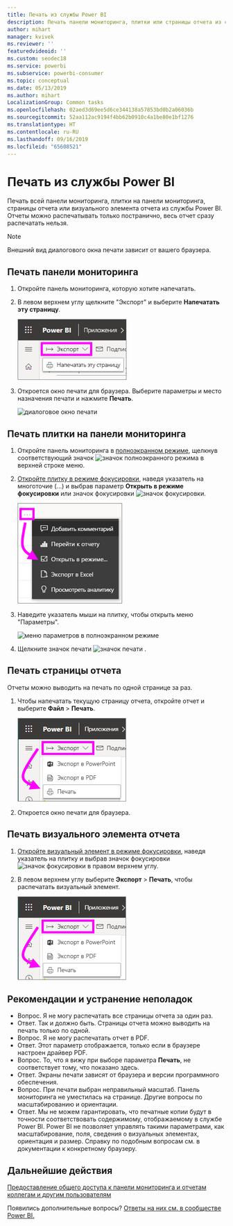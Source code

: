```yaml
---
title: Печать из службы Power BI
description: Печать панели мониторинга, плитки или страницы отчета из службы Power BI.
author: mihart
manager: kvivek
ms.reviewer: ''
featuredvideoid: ''
ms.custom: seodec18
ms.service: powerbi
ms.subservice: powerbi-consumer
ms.topic: conceptual
ms.date: 05/13/2019
ms.author: mihart
LocalizationGroup: Common tasks
ms.openlocfilehash: 02aed3d69ee5d6ce344138a57853bd0b2a06036b
ms.sourcegitcommit: 52aa112ac9194f4bb62b0910c4a1be80e1bf1276
ms.translationtype: HT
ms.contentlocale: ru-RU
ms.lasthandoff: 09/16/2019
ms.locfileid: "65608521"
---
```

# <a name="printing-from-the-power-bi-service"></a>Печать из службы Power BI
Печать всей панели мониторинга, плитки на панели мониторинга, страницы отчета или визуального элемента отчета из службы Power BI. Отчеты можно распечатывать только постранично, весь отчет сразу распечатать нельзя.

   > [!NOTE]
   > Внешний вид диалогового окна печати зависит от вашего браузера.
   > 
## <a name="print-a-dashboard"></a>Печать панели мониторинга
1. Откройте панель мониторинга, которую хотите напечатать.
2. В левом верхнем углу щелкните "Экспорт" и выберите **Напечатать эту страницу**.
   
    ![Параметр "Печать панели мониторинга"](./media/end-user-print/power-bi-dashboard-print.png)
3. Откроется окно печати для браузера. Выберите параметры и место назначения печати и нажмите **Печать**.
   

   
    ![диалоговое окно печати](./media/end-user-print/pbi_print_dash_new2.png)

## <a name="print-a-dashboard-tile"></a>Печать плитки на панели мониторинга
1. Откройте панель мониторинга в [полноэкранном режиме](end-user-focus.md), щелкнув соответствующий значок ![значок полноэкранного режима](./media/end-user-print/power-bi-full-screen-icon.png) в верхней строке меню.
3. [Откройте плитку в режиме фокусировки](end-user-focus.md), наведя указатель на многоточие (...) и выбрав параметр **Открыть в режиме фокусировки** или значок фокусировки ![значок фокусировки](./media/end-user-print/power-bi-focus-icon.png).
   
    ![меню с многоточием](./media/end-user-print/power-bi-menu-options.png)
4. Наведите указатель мыши на плитку, чтобы открыть меню "Параметры".
   
    ![меню параметров в полноэкранном режиме](./media/end-user-print/menu-options-new.png)
4. Щелкните значок печати  ![значок печати](./media/end-user-print/print-icon.png) .     
   

## <a name="print-a-report-page"></a>Печать страницы отчета
Отчеты можно выводить на печать по одной странице за раз.

1. Чтобы напечатать текущую страницу отчета, откройте отчет и выберите **Файл** > **Печать**.
   
    ![Меню "Файл" Power BI](./media/end-user-print/power-bi-report-print.png)
3. Откроется окно печати для браузера.
   


## <a name="print-a-report-visual"></a>Печать визуального элемента отчета
1. [Откройте визуальный элемент в режиме фокусировки](end-user-focus.md), наведя указатель на плитку и выбрав значок фокусировки ![значок фокусировки](./media/end-user-print/power-bi-focus-icon.png) в правом верхнем углу.

2. В левом верхнем углу выберите **Экспорт** > **Печать**, чтобы распечатать визуальный элемент.

    ![Меню "Файл" Power BI](./media/end-user-print/power-bi-report-print.png)



## <a name="considerations-and-troubleshooting"></a>Рекомендации и устранение неполадок

* Вопрос. Я не могу распечатать все страницы отчета за один раз.    
* Ответ. Так и должно быть. Страницы отчета можно выводить на печать только по одной.
* Вопрос. Я не могу распечатать отчет в PDF.    
* Ответ. Этот параметр отображается, только если в браузере настроен драйвер PDF.    
* Вопрос. То, что я вижу при выборе параметра **Печать**, не соответствует тому, что показано здесь.    
* Ответ. Экраны печати зависят от браузера и версии программного обеспечения.
* Вопрос. При печати выбран неправильный масштаб.  Панель мониторинга не уместилась на странице. Другие вопросы по масштабированию и ориентации.    
* Ответ. Мы не можем гарантировать, что печатные копии будут в точности соответствовать содержимому, отображаемому в службе Power BI. Power BI не позволяет управлять такими параметрами, как масштабирование, поля, сведения о визуальных элементах, ориентация и размер. Справку по подобным вопросам см. в документации к конкретному браузеру.      

## <a name="next-steps"></a>Дальнейшие действия
[Предоставление общего доступа к панели мониторинга и отчетам коллегам и другим пользователям](../service-share-dashboards.md)

Появились дополнительные вопросы? [Ответы на них см. в сообществе Power BI.](http://community.powerbi.com/)

